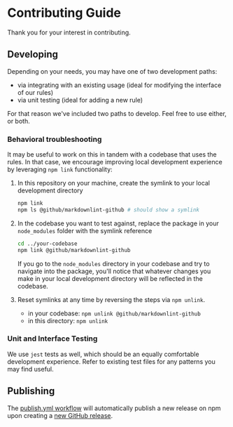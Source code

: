 # Contributing Guide

Thank you for your interest in contributing.

## Developing

Depending on your needs, you may have one of two development paths:

* via integrating with an existing usage (ideal for modifying the interface of our rules)
* via unit testing (ideal for adding a new rule)

For that reason we've included two paths to develop. Feel free to use either, or both.

### Behavioral troubleshooting

It may be useful to work on this in tandem with a codebase that uses the rules. In that case, we encourage improving local development experience by leveraging `npm link` functionality:

1. In this repository on your machine, create the symlink to your local development directory

    ```bash
    npm link
    npm ls @github/markdownlint-github # should show a symlink
    ```

2. In the codebase you want to test against, replace the package in your `node_modules` folder with the symlink reference

    ```bash
    cd ../your-codebase
    npm link @github/markdownlint-github
    ```

    If you go to the `node_modules` directory in your codebase and try to navigate into the package, you'll notice that whatever changes you make in your local development directory will be reflected in the codebase.

3. Reset symlinks at any time by reversing the steps via `npm unlink`.
    * in your codebase: `npm unlink @github/markdownlint-github`
    * in this directory: `npm unlink`

### Unit and Interface Testing

We use `jest` tests as well, which should be an equally comfortable development experience. Refer to existing test files for any patterns you may find useful.

## Publishing

The [publish.yml workflow](https://github.com/github/markdownlint-github/actions/workflows/publish.yml) will automatically publish a new release on npm upon creating a [new GitHub release](https://github.com/github/markdownlint-github/releases).

